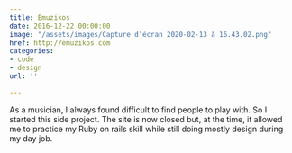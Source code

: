 ```yaml
---
title: Emuzikos
date: 2016-12-22 00:00:00
image: "/assets/images/Capture d’écran 2020-02-13 à 16.43.02.png"
href: http://emuzikos.com
categories:
- code
- design
url: ''

---
```

As a musician, I always found difficult to find people to play with. So I started this side project. The site is now closed but, at the time, it allowed me to practice my Ruby on rails skill while still doing mostly design during my day job.